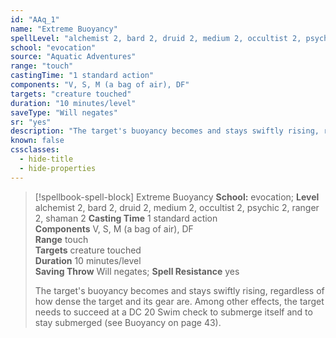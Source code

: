 ```yaml
---
id: "AAq_1"
name: "Extreme Buoyancy"
spellLevel: "alchemist 2, bard 2, druid 2, medium 2, occultist 2, psychic 2, ranger 2, shaman 2"
school: "evocation"
source: "Aquatic Adventures"
range: "touch"
castingTime: "1 standard action"
components: "V, S, M (a bag of air), DF"
targets: "creature touched"
duration: "10 minutes/level"
saveType: "Will negates"
sr: "yes"
description: "The target's buoyancy becomes and stays swiftly rising, regardless of how dense the target and its gear are. Among other effects, the target needs to succeed at a DC 20 Swim check to submerge itself and to stay submerged (see Buoyancy on page 43)."
known: false
cssclasses:
  - hide-title
  - hide-properties
---
```


> [!spellbook-spell-block] Extreme Buoyancy
> **School:** evocation; **Level** alchemist 2, bard 2, druid 2, medium 2, occultist 2, psychic 2, ranger 2, shaman 2
> **Casting Time** 1 standard action  
> **Components** V, S, M (a bag of air), DF  
> **Range** touch  
> **Targets** creature touched  
> **Duration** 10 minutes/level  
> **Saving Throw** Will negates; **Spell Resistance** yes
> 
> The target's buoyancy becomes and stays swiftly rising, regardless of how dense the target and its gear are. Among other effects, the target needs to succeed at a DC 20 Swim check to submerge itself and to stay submerged (see Buoyancy on page 43).